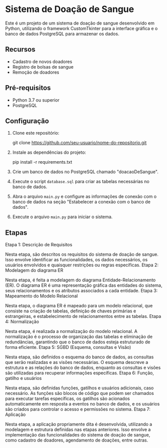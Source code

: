 # Sistema de Doação de Sangue

Este é um projeto de um sistema de doação de sangue desenvolvido em Python, utilizando o framework CustomTkinter para a interface gráfica e o banco de dados PostgreSQL para armazenar os dados.

## Recursos

- Cadastro de novos doadores
- Registro de bolsas de sangue
- Remoção de doadores

## Pré-requisitos

- Python 3.7 ou superior
- PostgreSQL

## Configuração

1. Clone este repositório:

    git clone https://github.com/seu-usuario/nome-do-repositorio.git

2. Instale as dependências do projeto:

    pip install -r requirements.txt

3. Crie um banco de dados no PostgreSQL chamado "doacaoDeSangue".

4. Execute o script `database.sql` para criar as tabelas necessárias no banco de dados.

5. Abra o arquivo `main.py` e configure as informações de conexão com o banco de dados na seção "Estabelecer a conexão com o banco de dados".

6. Execute o arquivo `main.py` para iniciar o sistema.


## Etapas

Etapa 1: Descrição de Requisitos

Nesta etapa, são descritos os requisitos do sistema de doação de sangue. Isso envolve identificar as funcionalidades, os dados necessários, os usuários envolvidos e quaisquer restrições ou regras específicas.
Etapa 2: Modelagem do diagrama ER

Nesta etapa, é feita a modelagem do diagrama Entidade-Relacionamento (ER). O diagrama ER é uma representação gráfica das entidades do sistema, seus relacionamentos e os atributos associados a cada entidade.
Etapa 3: Mapeamento do Modelo Relacional

Nesta etapa, o diagrama ER é mapeado para um modelo relacional, que consiste na criação de tabelas, definição de chaves primárias e estrangeiras, e estabelecimento de relacionamentos entre as tabelas.
Etapa 4: Normalização

Nesta etapa, é realizada a normalização do modelo relacional. A normalização é o processo de organização das tabelas e eliminação de redundâncias, garantindo que o banco de dados esteja estruturado de forma eficiente.
Etapa 5: SGBD (Esquema, consultas e Visão)

Nesta etapa, são definidos o esquema do banco de dados, as consultas que serão realizadas e as visões necessárias. O esquema descreve a estrutura e as relações do banco de dados, enquanto as consultas e visões são utilizadas para recuperar informações específicas.
Etapa 6: Função, gatilho e usuários

Nesta etapa, são definidas funções, gatilhos e usuários adicionais, caso necessário. As funções são blocos de código que podem ser chamados para executar tarefas específicas, os gatilhos são acionados automaticamente em resposta a eventos no banco de dados, e os usuários são criados para controlar o acesso e permissões no sistema.
Etapa 7: Aplicação

Nesta etapa, a aplicação propriamente dita é desenvolvida, utilizando a modelagem e estrutura definidas nas etapas anteriores. Isso envolve a implementação das funcionalidades do sistema de doação de sangue, como cadastro de doadores, agendamento de doações, entre outras.

